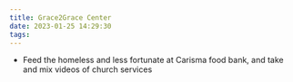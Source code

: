 ```yaml
---
title: Grace2Grace Center                                                                          
date: 2023-01-25 14:29:30
tags:
---
```



- Feed the homeless and less fortunate at Carisma food bank, and take and mix videos of church services
